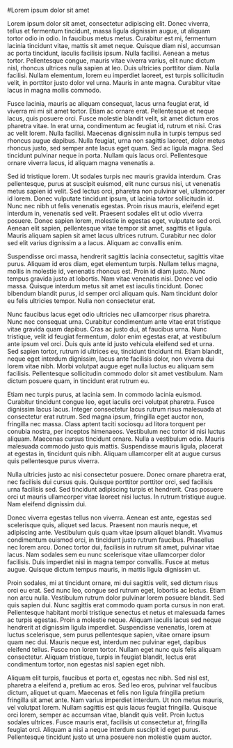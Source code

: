 #Lorem ipsum dolor sit amet

Lorem ipsum dolor sit amet, consectetur adipiscing elit. Donec viverra, tellus et fermentum tincidunt, massa ligula dignissim augue, ut aliquam tortor odio in odio. In faucibus metus metus. Curabitur est mi, fermentum lacinia tincidunt vitae, mattis sit amet neque. Quisque diam nisl, accumsan ac porta tincidunt, iaculis facilisis ipsum. Nulla facilisi. Aenean a metus tortor. Pellentesque congue, mauris vitae viverra varius, elit nunc dictum nisl, rhoncus ultrices nulla sapien at leo. Duis ultricies porttitor diam. Nulla facilisi. Nullam elementum, lorem eu imperdiet laoreet, est turpis sollicitudin velit, in porttitor justo dolor vel urna. Mauris in ante magna. Curabitur vitae lacus in magna mollis commodo.

Fusce lacinia, mauris ac aliquam consequat, lacus urna feugiat erat, id viverra mi mi sit amet tortor. Etiam ac ornare erat. Pellentesque et neque lacus, quis posuere orci. Fusce molestie blandit velit, sit amet dictum eros pharetra vitae. In erat urna, condimentum ac feugiat id, rutrum et nisi. Cras ac velit lorem. Nulla facilisi. Maecenas dignissim nulla in turpis tempus sed rhoncus augue dapibus. Nulla feugiat, urna non sagittis laoreet, dolor metus rhoncus justo, sed semper ante lacus eget quam. Sed ac ligula magna. Sed tincidunt pulvinar neque in porta. Nullam quis lacus orci. Pellentesque ornare viverra lacus, id aliquam magna venenatis a.

Sed id tristique lorem. Ut sodales turpis nec mauris gravida interdum. Cras pellentesque, purus at suscipit euismod, elit nunc cursus nisi, ut venenatis metus sapien id velit. Sed lectus orci, pharetra non pulvinar vel, ullamcorper id lorem. Donec vulputate tincidunt ipsum, ut lacinia tortor sollicitudin id. Nunc nec nibh ut felis venenatis egestas. Proin risus mauris, eleifend eget interdum in, venenatis sed velit. Praesent sodales elit ut odio viverra posuere. Donec sapien lorem, molestie in egestas eget, vulputate sed orci. Aenean elit sapien, pellentesque vitae tempor sit amet, sagittis et ligula. Mauris aliquam sapien sit amet lacus ultrices rutrum. Curabitur nec dolor sed elit varius dignissim a a lacus. Aliquam ac convallis enim.

Suspendisse orci massa, hendrerit sagittis lacinia consectetur, sagittis vitae purus. Aliquam id eros diam, eget elementum turpis. Nullam tellus magna, mollis in molestie id, venenatis rhoncus est. Proin id diam justo. Nunc tempus gravida justo at lobortis. Nam vitae venenatis nisi. Donec vel odio massa. Quisque interdum metus sit amet est iaculis tincidunt. Donec bibendum blandit purus, id semper orci aliquam quis. Nam tincidunt dolor eu felis ultricies tempor. Nulla non consectetur erat.

Nunc faucibus lacus eget odio ultricies nec ullamcorper risus pharetra. Nunc nec consequat urna. Curabitur condimentum ante vitae erat tristique vitae gravida quam dapibus. Cras ac justo dui, at faucibus urna. Nunc tristique, velit id feugiat fermentum, dolor enim egestas erat, at vestibulum ante ipsum vel orci. Duis quis ante id justo vehicula eleifend sed et urna. Sed sapien tortor, rutrum id ultrices eu, tincidunt tincidunt mi. Etiam blandit, neque eget interdum dignissim, lacus ante facilisis dolor, non viverra dui lorem vitae nibh. Morbi volutpat augue eget nulla luctus eu aliquam sem facilisis. Pellentesque sollicitudin commodo dolor sit amet vestibulum. Nam dictum posuere quam, in tincidunt erat rutrum eu.

Etiam nec turpis purus, at lacinia sem. In commodo lacinia euismod. Curabitur tincidunt congue leo, eget iaculis orci volutpat pharetra. Fusce dignissim lacus lacus. Integer consectetur lacus rutrum risus malesuada at consectetur erat rutrum. Sed magna ipsum, fringilla eget auctor non, fringilla nec massa. Class aptent taciti sociosqu ad litora torquent per conubia nostra, per inceptos himenaeos. Vestibulum nec tortor id nisi luctus aliquam. Maecenas cursus tincidunt ornare. Nulla a vestibulum odio. Mauris malesuada commodo justo quis mattis. Suspendisse mauris ligula, placerat at egestas in, tincidunt quis nibh. Aliquam ullamcorper elit at augue cursus quis pellentesque purus viverra.

Nulla ultricies justo ac nisi consectetur posuere. Donec ornare pharetra erat, nec facilisis dui cursus quis. Quisque porttitor porttitor orci, sed facilisis urna facilisis sed. Sed tincidunt adipiscing turpis et hendrerit. Cras posuere orci ut mauris ullamcorper vitae laoreet nisi luctus. In rutrum tristique augue. Nam eleifend dignissim dui.

Donec viverra egestas tellus non viverra. Aenean est ante, egestas sed scelerisque quis, aliquet sed lacus. Praesent non mauris neque, et adipiscing ante. Vestibulum quis quam vitae ipsum aliquet blandit. Vivamus condimentum euismod orci, in tincidunt justo rutrum faucibus. Phasellus nec lorem arcu. Donec tortor dui, facilisis in rutrum sit amet, pulvinar vitae lacus. Nam sodales sem eu nunc scelerisque vitae ullamcorper dolor facilisis. Duis imperdiet nisi in magna tempor convallis. Fusce at metus augue. Quisque dictum tempus mauris, in mattis ligula dignissim ut.

Proin sodales, mi at tincidunt ornare, mi dui sagittis velit, sed dictum risus orci eu erat. Sed nunc leo, congue sed rutrum eget, lobortis ac lectus. Etiam non arcu nulla. Vestibulum rutrum dolor pulvinar lorem posuere blandit. Sed quis sapien dui. Nunc sagittis erat commodo quam porta cursus in non erat. Pellentesque habitant morbi tristique senectus et netus et malesuada fames ac turpis egestas. Proin a molestie neque. Aliquam iaculis lacus sed neque hendrerit at dignissim ligula imperdiet. Suspendisse venenatis, lorem at luctus scelerisque, sem purus pellentesque sapien, vitae ornare ipsum quam nec dui. Mauris neque est, interdum nec pulvinar eget, dapibus eleifend tellus. Fusce non lorem tortor. Nullam eget nunc quis felis aliquam consectetur. Aliquam tristique, turpis in feugiat blandit, lectus erat condimentum tortor, non egestas nisl sapien eget nibh.

Aliquam elit turpis, faucibus et porta et, egestas nec nibh. Sed nisl est, pharetra a eleifend a, pretium ac eros. Sed leo eros, pulvinar vel faucibus dictum, aliquet ut quam. Maecenas et felis non ligula fringilla pretium fringilla sit amet ante. Nam varius imperdiet interdum. Ut non metus mauris, vel volutpat lorem. Nullam sagittis est quis lacus feugiat fringilla. Quisque orci lorem, semper ac accumsan vitae, blandit quis velit. Proin luctus sodales ultrices. Fusce mauris erat, facilisis ut consectetur at, fringilla feugiat orci. Aliquam a nisi a neque interdum suscipit id eget purus. Pellentesque tincidunt justo ut urna posuere non molestie quam auctor.
